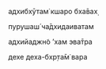 адхибхӯтам̇ кшаро бха̄вах̣

пурушаш́ ча̄дхидаиватам

адхийаджн̃о ’хам эва̄тра

дехе деха-бхр̣та̄м̇ вара